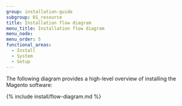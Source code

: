 ```yaml
---
group: installation-guide
subgroup: 01_resource
title: Installation flow diagram
menu_title: Installation flow diagram
menu_node:
menu_order: 5
functional_areas:
  - Install
  - System
  - Setup
---
```


The following diagram provides a high-level overview of installing the Magento software:

{% include install/flow-diagram.md %}


